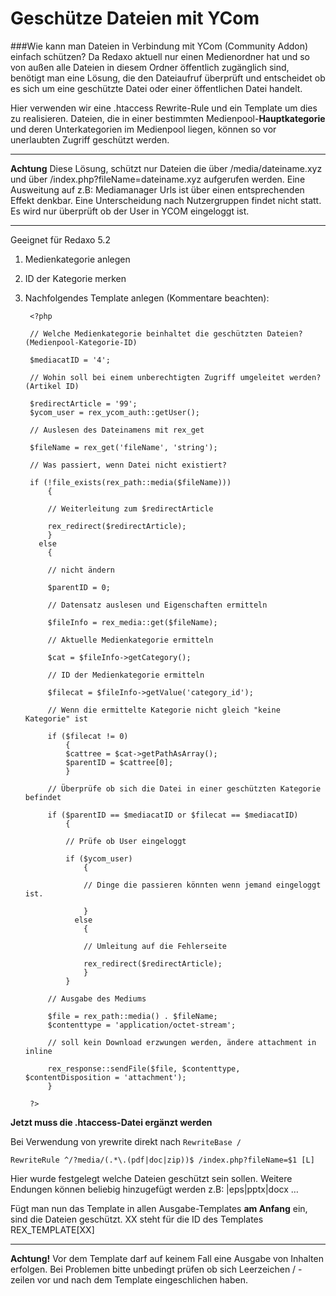 # Geschütze Dateien mit YCom

###Wie kann man Dateien in Verbindung mit YCom (Community Addon) einfach schützen?
Da Redaxo aktuell nur einen Medienordner hat und so von außen alle Dateien in diesem Ordner öffentlich zugänglich sind, benötigt man eine Lösung, die den Dateiaufruf überprüft und entscheidet ob es sich um eine geschützte Datei oder einer öffentlichen Datei handelt. 

Hier verwenden wir eine .htaccess Rewrite-Rule und ein Template um dies zu realisieren.  Dateien, die in einer bestimmten Medienpool-**Hauptkategorie** und deren Unterkategorien im Medienpool liegen, können so vor unerlaubten Zugriff geschützt werden. 

----------
**Achtung**
Diese Lösung, schützt nur Dateien die über /media/dateiname.xyz und über /index.php?fileName=dateiname.xyz aufgerufen werden. Eine Ausweitung auf z.B: Mediamanager Urls ist über einen entsprechenden Effekt denkbar. Eine Unterscheidung nach Nutzergruppen findet nicht statt. Es wird nur überprüft ob der User in YCOM eingeloggt ist. 

----------
Geeignet für Redaxo 5.2

1. Medienkategorie anlegen
2. ID der Kategorie merken 
3. Nachfolgendes Template anlegen (Kommentare beachten): 

		<?php
		
		// Welche Medienkategorie beinhaltet die geschützten Dateien? (Medienpool-Kategorie-ID)
		
		$mediacatID = '4';
		
		// Wohin soll bei einem unberechtigten Zugriff umgeleitet werden? (Artikel ID)
		
		$redirectArticle = '99';
		$ycom_user = rex_ycom_auth::getUser();
		
		// Auslesen des Dateinamens mit rex_get
		
		$fileName = rex_get('fileName', 'string');
		
		// Was passiert, wenn Datei nicht existiert?
		
		if (!file_exists(rex_path::media($fileName)))
			{
		
			// Weiterleitung zum $redirectArticle
		
			rex_redirect($redirectArticle);
			}
		  else
			{
		
			// nicht ändern
		
			$parentID = 0;
		
			// Datensatz auslesen und Eigenschaften ermitteln
		
			$fileInfo = rex_media::get($fileName);
		
			// Aktuelle Medienkategorie ermitteln
		
			$cat = $fileInfo->getCategory();
		
			// ID der Medienkategorie ermitteln
		
			$filecat = $fileInfo->getValue('category_id');
		
			// Wenn die ermittelte Kategorie nicht gleich "keine Kategorie" ist
		
			if ($filecat != 0)
				{
				$cattree = $cat->getPathAsArray();
				$parentID = $cattree[0];
				}
		
			// Überprüfe ob sich die Datei in einer geschützten Kategorie befindet
		
			if ($parentID == $mediacatID or $filecat == $mediacatID)
				{
		
				// Prüfe ob User eingeloggt
		
				if ($ycom_user)
					{
		
					// Dinge die passieren könnten wenn jemand eingeloggt ist.
		
					}
				  else
					{
		
					// Umleitung auf die Fehlerseite
		
					rex_redirect($redirectArticle);
					}
				}
		
			// Ausgabe des Mediums
		
			$file = rex_path::media() . $fileName;
			$contenttype = 'application/octet-stream';
		
			// soll kein Download erzwungen werden, ändere attachment in inline
		
			rex_response::sendFile($file, $contenttype, $contentDisposition = 'attachment');
			}
		
		?>

**Jetzt muss die .htaccess-Datei ergänzt werden**

Bei Verwendung von yrewrite direkt nach `RewriteBase /`
    
	RewriteRule ^/?media/(.*\.(pdf|doc|zip))$ /index.php?fileName=$1 [L]

Hier wurde festgelegt welche Dateien geschützt sein sollen.
Weitere Endungen können beliebig hinzugefügt werden z.B:  |eps|pptx|docx …


Fügt man nun das Template in allen Ausgabe-Templates **am Anfang** ein, sind die Dateien geschützt. 
XX steht für die ID des Templates
REX_TEMPLATE[XX]


----------
**Achtung!** Vor dem Template darf auf keinem Fall eine Ausgabe von Inhalten erfolgen.
Bei Problemen bitte unbedingt prüfen ob sich Leerzeichen / -zeilen vor und nach dem Template eingeschlichen haben.  

